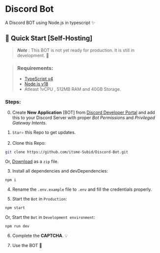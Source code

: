 # Discord Bot

A Discord BOT using Node.js in typescript ✨

## 📡 Quick Start [Self-Hosting]

> **_Note_** : This BOT is not yet ready for production. It is still in development. 🚧

> ### Requirements:
>
> - [TypeScript v4](https://www.typescriptlang.org/docs/handbook/typescript-in-5-minutes.html)
> - [Node.js v18](https://nodejs.org/)
> - Atleast 1vCPU , 512MB RAM and 40GB Storage.

### Steps:

0. Create **New Application** [BOT] from [Discord Developer Portal](https://discord.com/developers/applications) and add this to your Discord Server with proper _Bot Permissions_ and _Privileged Gateway Intents_.

1. `Star⭐` this Repo to get updates.

2. Clone this Repo:

```bash
git clone https://github.com/itsme-Subid/Discord-Bot.git
```

Or, [Download](https://github.com/itsme-Subid/Discord-Bot/archive/refs/heads/main.zip) as a `zip` file.

3.  Install all dependencies and devDependencies:

```bash
npm i
```

4. Rename the `.env.example` file to `.env` and fill the credentials properly.

5. Start the `Bot` in `Production`:

```bash
npm start
```

Or, Start the `Bot` in `Development environment`:

```bash
npm run dev
```

6. Complete the **CAPTCHA**. 💡

7. Use the BOT 🎉
